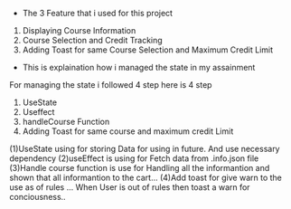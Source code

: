 * The 3 Feature that i used for this project
1. Displaying Course Information
2. Course Selection and Credit Tracking
3.  Adding Toast for same Course Selection and Maximum Credit Limit


* This is explaination how i managed the state in my assainment

 For managing the state i followed 4 step here is 4 step 
  1. UseState
  2. Useffect
  3. handleCourse Function
  4. Adding Toast for same course and maximum credit Limit

(1)UseState using for storing Data for using in future. And use necessary dependency
(2)useEffect is using for Fetch data from .info.json file
(3)Handle course function is use for Handling all the informantion and shown that all informantion to the cart...
(4)Add toast for give warn to the use as of rules ... When User is out of rules then toast a warn for conciousness..
